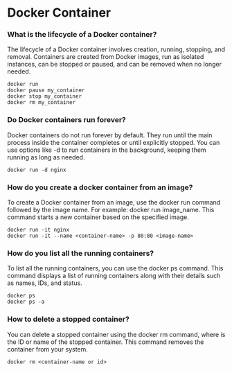 # Docker Container
### What is the lifecycle of a Docker container?
The lifecycle of a Docker container involves creation, running, stopping, and removal. Containers are created from Docker images, run as isolated instances, can be stopped or paused, and can be removed when no longer needed.
```
docker run
docker pause my_container
docker stop my_container
docker rm my_container
```
### Do Docker containers run forever?
Docker containers do not run forever by default. They run until the main process inside the container completes or until explicitly stopped. You can use options like -d to run containers in the background, keeping them running as long as needed.
```
docker run -d nginx
```

### How do you create a docker container from an image?
To create a Docker container from an image, use the docker run command followed by the image name. For example: docker run image_name. This command starts a new container based on the specified image.
```
docker run -it nginx
docker run -it --name <container-name> -p 80:80 <image-name>
```
### How do you list all the running containers?
To list all the running containers, you can use the docker ps command. This command displays a list of running containers along with their details such as names, IDs, and status.
```
docker ps
docker ps -a
```

### How to delete a stopped container?
You can delete a stopped container using the docker rm command, where is the ID or name of the stopped container. This command removes the container from your system.
```
docker rm <container-name or id>
```
